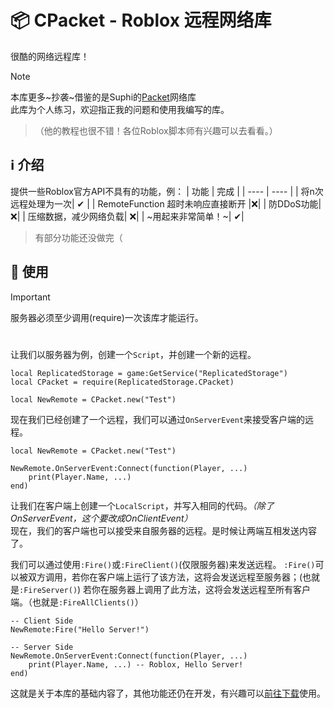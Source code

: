 # 📦 CPacket - Roblox 远程网络库
很酷的网络远程库！

>[!NOTE]
>本库更多~抄袭~借鉴的是Suphi的[Packet](https://devforum.roblox.com/t/packet-networking-library/3573907)网络库\
>此库为个人练习，欢迎指正我的问题和使用我编写的库。
>>（他的教程也很不错！各位Roblox脚本师有兴趣可以去看看。）

## ℹ️ 介绍
提供一些Roblox官方API不具有的功能，例：
| 功能 | 完成 |
| ---- | ---- |
| 将n次远程处理为一次| ✔ |
| RemoteFunction 超时未响应直接断开 |❌|
| 防DDoS功能| ❌|
| 压缩数据，减少网络负载| ❌|
| ~用起来非常简单！~| ✔|
> 有部分功能还没做完（

## 📖 使用
>[!IMPORTANT]
>服务器必须至少调用(require)一次该库才能运行。

#
让我们以服务器为例，创建一个`Script`，并创建一个新的远程。

```luau
local ReplicatedStorage = game:GetService("ReplicatedStorage")
local CPacket = require(ReplicatedStorage.CPacket)

local NewRemote = CPacket.new("Test")
```
现在我们已经创建了一个远程，我们可以通过`OnServerEvent`来接受客户端的远程。

```luau
local NewRemote = CPacket.new("Test")

NewRemote.OnServerEvent:Connect(function(Player, ...)
    print(Player.Name, ...)
end)
```

让我们在客户端上创建一个`LocalScript`，并写入相同的代码。*（除了OnServerEvent，这个要改成OnClientEvent）*\
现在，我们的客户端也可以接受来自服务器的远程。是时候让两端互相发送内容了。

我们可以通过使用`:Fire()`或`:FireClient()`(仅限服务器)来发送远程。
`:Fire()`可以被双方调用，若你在客户端上运行了该方法，这将会发送远程至服务器；(也就是`:FireServer()`)
若你在服务器上调用了此方法，这将会发送远程至所有客户端。（也就是`:FireAllClients()`）

```luau
-- Client Side
NewRemote:Fire("Hello Server!")

-- Server Side
NewRemote.OnServerEvent:Connect(function(Player, ...)
    print(Player.Name, ...) -- Roblox, Hello Server!
end)
```
这就是关于本库的基础内容了，其他功能还仍在开发，有兴趣可以[前往下载](https://github.com/ersncerror/CPacket/releases)使用。
